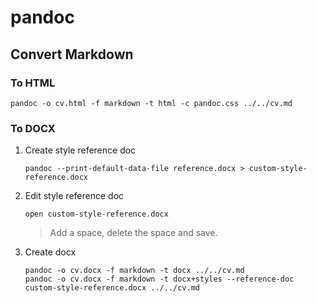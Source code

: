 
# pandoc

## Convert Markdown

### To HTML

~~~
pandoc -o cv.html -f markdown -t html -c pandoc.css ../../cv.md
~~~

### To DOCX

1. Create style reference doc

    ~~~
    pandoc --print-default-data-file reference.docx > custom-style-reference.docx
    ~~~

2. Edit style reference doc

    ~~~
    open custom-style-reference.docx
    ~~~

    > Add a space, delete the space and save.

3. Create docx

    ~~~
    pandoc -o cv.docx -f markdown -t docx ../../cv.md
    pandoc -o cv.docx -f markdown -t docx+styles --reference-doc custom-style-reference.docx ../../cv.md
    ~~~

